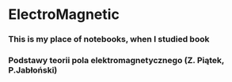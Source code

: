# ElectroMagnetic

### This is my place of notebooks, when I studied book
### Podstawy teorii pola elektromagnetycznego (Z. Piątek, P.Jabłoński)
